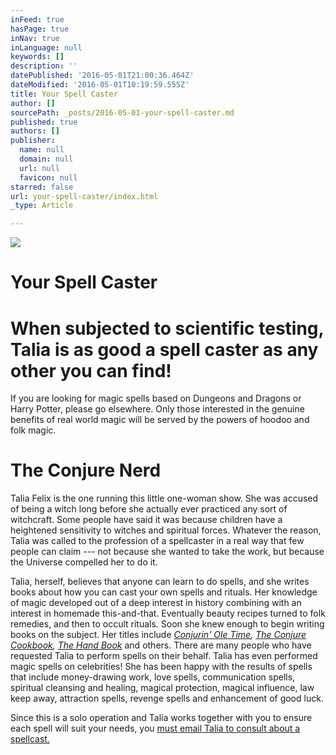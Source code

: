 ```yaml
---
inFeed: true
hasPage: true
inNav: true
inLanguage: null
keywords: []
description: ''
datePublished: '2016-05-01T21:00:36.464Z'
dateModified: '2016-05-01T10:19:59.555Z'
title: Your Spell Caster
author: []
sourcePath: _posts/2016-05-01-your-spell-caster.md
published: true
authors: []
publisher:
  name: null
  domain: null
  url: null
  favicon: null
starred: false
url: your-spell-caster/index.html
_type: Article

---
```

![](https://the-grid-user-content.s3-us-west-2.amazonaws.com/399e8829-b32d-4bd3-9726-4c015bcc0bb8.jpg)

# Your Spell Caster

# When subjected to scientific testing, Talia is as good a spell caster as any other you can find! 

If you are looking for magic spells based on Dungeons and Dragons or Harry Potter, please go elsewhere. Only those interested in the genuine benefits of real world magic will be served by the powers of hoodoo and folk magic. 

# The Conjure Nerd 

Talia Felix is the one running this little one-woman show. She was accused of being a witch long before she actually ever practiced any sort of witchcraft. Some people have said it was because children have a heightened sensitivity to witches and spiritual forces. Whatever the reason, Talia was called to the profession of a spellcaster in a real way that few people can claim --- not because she wanted to take the work, but because the Universe compelled her to do it. 

Talia, herself, believes that anyone can learn to do spells, and she writes books about how you can cast your own spells and rituals. Her knowledge of magic developed out of a deep interest in history combining with an interest in homemade this-and-that. Eventually beauty recipes turned to folk remedies, and then to occult rituals. Soon she knew enough to begin writing books on the subject. Her titles include _[Conjurin' Ole Time][0], [The Conjure Cookbook][1], [The Hand Book][2]_ and others. There are many people who have requested Talia to perform spells on their behalf. Talia has even performed magic spells on celebrities! She has been happy with the results of spells that include money-drawing work, love spells, communication spells, spiritual cleansing and healing, magical protection, magical influence, law keep away, attraction spells, revenge spells and enhancement of good luck.

Since this is a solo operation and Talia works together with you to ensure each spell will suit your needs, you [must email Talia to consult about a spellcast.][3]

[0]: http://www.amazon.com/Conjurin-Ole-Time-Hoodoo-Spells/dp/146104569X/ref=as_li_ss_tl?ie=UTF8&dpID=51q7Zix840L&dpSrc=sims&preST=_AC_UL160_SR107%2C160_&refRID=0CJCR9VM2SJR14J8KP32&linkCode=ll1&tag=talstar-20&linkId=4de6ebe0439513541868a55ebf96475a
[1]: http://www.amazon.com/Conjure-Cookbook-Making-Incense-Powders/dp/1450573177/ref=as_li_ss_tl?s=books&ie=UTF8&qid=1462091962&sr=1-1&keywords=conjure+cookbook&linkCode=ll1&tag=talstar-20&linkId=79d2c30ad9dfcd916ceb5620a5729f07
[2]: http://www.amazon.com/gp/product/1500840807/ref=as_li_ss_tl?ie=UTF8&fpl=fresh&pf_rd_m=ATVPDKIKX0DER&pf_rd_s=desktop-1&pf_rd_r=1W5XC6BEFF0MG2B28BGT&pf_rd_t=36701&pf_rd_p=2437869742&pf_rd_i=desktop&linkCode=ll1&tag=talstar-20&linkId=07bf5a3929502f59255a508361584a4a
[3]: mailto:taliastarot@gmail.com